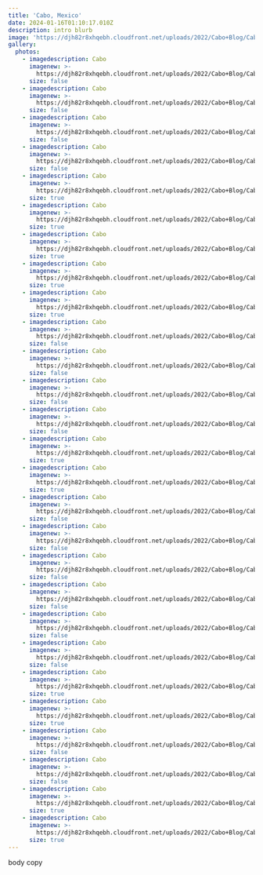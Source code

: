 ```yaml
---
title: 'Cabo, Mexico'
date: 2024-01-16T01:10:17.010Z
description: intro blurb
image: 'https://djh82r8xhqebh.cloudfront.net/uploads/2022/Cabo+Blog/CaboBlog-5.jpg'
gallery:
  photos:
    - imagedescription: Cabo
      imagenew: >-
        https://djh82r8xhqebh.cloudfront.net/uploads/2022/Cabo+Blog/CaboBlog-1.jpg
      size: false
    - imagedescription: Cabo
      imagenew: >-
        https://djh82r8xhqebh.cloudfront.net/uploads/2022/Cabo+Blog/CaboBlog-2.jpg
      size: false
    - imagedescription: Cabo
      imagenew: >-
        https://djh82r8xhqebh.cloudfront.net/uploads/2022/Cabo+Blog/CaboBlog-3.jpg
      size: false
    - imagedescription: Cabo
      imagenew: >-
        https://djh82r8xhqebh.cloudfront.net/uploads/2022/Cabo+Blog/CaboBlog-4.jpg
      size: false
    - imagedescription: Cabo
      imagenew: >-
        https://djh82r8xhqebh.cloudfront.net/uploads/2022/Cabo+Blog/CaboBlog-5.jpg
      size: true
    - imagedescription: Cabo
      imagenew: >-
        https://djh82r8xhqebh.cloudfront.net/uploads/2022/Cabo+Blog/CaboBlog-6.jpg
      size: true
    - imagedescription: Cabo
      imagenew: >-
        https://djh82r8xhqebh.cloudfront.net/uploads/2022/Cabo+Blog/CaboBlog-7.jpg
      size: true
    - imagedescription: Cabo
      imagenew: >-
        https://djh82r8xhqebh.cloudfront.net/uploads/2022/Cabo+Blog/CaboBlog-8.jpg
      size: true
    - imagedescription: Cabo
      imagenew: >-
        https://djh82r8xhqebh.cloudfront.net/uploads/2022/Cabo+Blog/CaboBlog-9.jpg
      size: true
    - imagedescription: Cabo
      imagenew: >-
        https://djh82r8xhqebh.cloudfront.net/uploads/2022/Cabo+Blog/CaboBlog-10.jpg
      size: false
    - imagedescription: Cabo
      imagenew: >-
        https://djh82r8xhqebh.cloudfront.net/uploads/2022/Cabo+Blog/CaboBlog-11.jpg
      size: false
    - imagedescription: Cabo
      imagenew: >-
        https://djh82r8xhqebh.cloudfront.net/uploads/2022/Cabo+Blog/CaboBlog-12.jpg
      size: false
    - imagedescription: Cabo
      imagenew: >-
        https://djh82r8xhqebh.cloudfront.net/uploads/2022/Cabo+Blog/CaboBlog-13.jpg
      size: false
    - imagedescription: Cabo
      imagenew: >-
        https://djh82r8xhqebh.cloudfront.net/uploads/2022/Cabo+Blog/CaboBlog-14.jpg
      size: true
    - imagedescription: Cabo
      imagenew: >-
        https://djh82r8xhqebh.cloudfront.net/uploads/2022/Cabo+Blog/CaboBlog-15.jpg
      size: true
    - imagedescription: Cabo
      imagenew: >-
        https://djh82r8xhqebh.cloudfront.net/uploads/2022/Cabo+Blog/CaboBlog-16.jpg
      size: false
    - imagedescription: Cabo
      imagenew: >-
        https://djh82r8xhqebh.cloudfront.net/uploads/2022/Cabo+Blog/CaboBlog-17.jpg
      size: false
    - imagedescription: Cabo
      imagenew: >-
        https://djh82r8xhqebh.cloudfront.net/uploads/2022/Cabo+Blog/CaboBlog-18.jpg
      size: false
    - imagedescription: Cabo
      imagenew: >-
        https://djh82r8xhqebh.cloudfront.net/uploads/2022/Cabo+Blog/CaboBlog-19.jpg
      size: false
    - imagedescription: Cabo
      imagenew: >-
        https://djh82r8xhqebh.cloudfront.net/uploads/2022/Cabo+Blog/CaboBlog-20.jpg
      size: false
    - imagedescription: Cabo
      imagenew: >-
        https://djh82r8xhqebh.cloudfront.net/uploads/2022/Cabo+Blog/CaboBlog-21.jpg
      size: false
    - imagedescription: Cabo
      imagenew: >-
        https://djh82r8xhqebh.cloudfront.net/uploads/2022/Cabo+Blog/CaboBlog-22.jpg
      size: true
    - imagedescription: Cabo
      imagenew: >-
        https://djh82r8xhqebh.cloudfront.net/uploads/2022/Cabo+Blog/CaboBlog-23.jpg
      size: true
    - imagedescription: Cabo
      imagenew: >-
        https://djh82r8xhqebh.cloudfront.net/uploads/2022/Cabo+Blog/CaboBlog-24.jpg
      size: false
    - imagedescription: Cabo
      imagenew: >-
        https://djh82r8xhqebh.cloudfront.net/uploads/2022/Cabo+Blog/CaboBlog-25.jpg
      size: false
    - imagedescription: Cabo
      imagenew: >-
        https://djh82r8xhqebh.cloudfront.net/uploads/2022/Cabo+Blog/CaboBlog-26.jpg
      size: true
    - imagedescription: Cabo
      imagenew: >-
        https://djh82r8xhqebh.cloudfront.net/uploads/2022/Cabo+Blog/CaboBlog-27.jpg
      size: true
---
```

body copy
